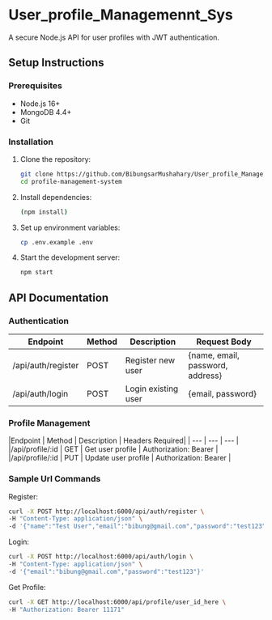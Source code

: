 # User_profile_Managemennt_Sys

A secure Node.js API for user profiles with JWT authentication.

## Setup Instructions

### Prerequisites
- Node.js 16+
- MongoDB 4.4+
- Git

### Installation
1. Clone the repository:
   ```bash
   git clone https://github.com/BibungsarMushahary/User_profile_Managemennt_Sys.git
   cd profile-management-system
   
2. Install dependencies:
   ```bash
   (npm install)
   
4. Set up environment variables:
   ```bash
   cp .env.example .env
   
6. Start the development server:
   ```bash
   npm start
   
## API Documentation

### Authentication

|  Endpoint	   |      Method	   |   Description	    |     Request Body |
| --- | --- | --- | --- |
/api/auth/register	|    POST	     |   Register new user	     |     {name, email, password, address}
/api/auth/login     |    POST	     |   Login existing user	   |     {email, password}

### Profile Management

|Endpoint	         |    Method	   |     Description	      |          Headers Required|
| --- | --- | --- |
|/api/profile/:id	 |    GET	  |        Get user profile 	   |       Authorization: Bearer <token>|
|/api/profile/:id	  |   PUT	 |         Update user profile	 |       Authorization: Bearer <token>|


### Sample Url Commands

Register:
```bash 
curl -X POST http://localhost:6000/api/auth/register \
-H "Content-Type: application/json" \
-d '{"name":"Test User","email":"bibung@gmail.com","password":"test123","address":"Assam"}'
```
Login:
```bash
curl -X POST http://localhost:6000/api/auth/login \
-H "Content-Type: application/json" \
-d '{"email":"bibung@gmail.com","password":"test123"}'
```
Get Profile:
```bash
curl -X GET http://localhost:6000/api/profile/user_id_here \
-H "Authorization: Bearer 11171"

```
   
